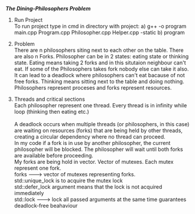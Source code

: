 _**The Dining-Philosophers Problem**_

1. Run Project\
To run project type in cmd in directory with project:
a) g++ -o program main.cpp Program.cpp Philosopher.cpp Helper.cpp -static
b) program

2. Problem\
There are n philosophers siting next to each other on the table. There are also n Forks.
Philosopher can be in 2 states: eating state or thinking state. Eating means taking
2 forks and in this situtaion neighbour can't eat. 
If some of the Philosophers takes fork nobody else can take it also. It can lead to
a deadlock where philosophers can't eat bacause of not free forks.
Thinking means sitting next to the table and doing nothing.
Philosophers represent proceses and forks represent resources.

3. Threads and critical sections\
Each philosopher represent one thread. Every thread is in infinity while loop
(thinking then eating etc.)\
\
A deadlock occurs when multiple threads (or philosophers, in this case) 
are waiting on resources (forks) that are being held by other threads,
creating a circular dependency where no thread can proceed.\
In my code if a fork is in use by another philosopher, the current philosopher will be blocked.
The philosopher will wait until both forks are available before proceeding.\
My forks are being hold in vector. Vector of mutexes. Each mutex represent one fork.\
forks ---> vector of mutexes representing forks.\
std::unique_lock is to acquire the mutex lock\
std::defer_lock argument means that the lock is not acquired immediately\
std::lock ---> lock all passed arguments at the same time guarantees deadlock-free
beahaviour

